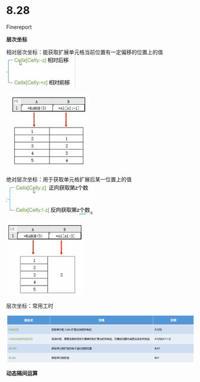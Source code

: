 # 8.28

Finereport

**层次坐标**

相对层次坐标：能获取扩展单元格当前位置有一定偏移的位置上的值![bb8471023392be56f9689111dc9a83eb.png](image/bb8471023392be56f9689111dc9a83eb.png)

![a9ddf4ef6fe702d4bce377a669922042.png](image/a9ddf4ef6fe702d4bce377a669922042.png)

绝对层次坐标：用于获取单元格扩展后某一位置上的值![457e9dfb14f3cff4e3091bb3108b61ac.png](image/457e9dfb14f3cff4e3091bb3108b61ac.png)

![bbc5692799013cd894e7df5f41a424ee.png](image/bbc5692799013cd894e7df5f41a424ee.png)

层次坐标：常用工时

![97c884988591aa81638390c49f48dd3f.png](image/97c884988591aa81638390c49f48dd3f.png)

**动态隔间运算**
